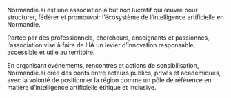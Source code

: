Normandie.ai est une association à but non lucratif qui œuvre pour structurer, fédérer et promouvoir l’écosystème de l’intelligence artificielle en Normandie.

Portée par des professionnels, chercheurs, enseignants et passionnés, l’association vise à faire de l’IA un levier d’innovation responsable, accessible et utile au territoire.

En organisant événements, rencontres et actions de sensibilisation, Normandie.ai crée des ponts entre acteurs publics, privés et académiques, avec la volonté de positionner la région comme un pôle de référence en matière d’intelligence artificielle éthique et inclusive.
